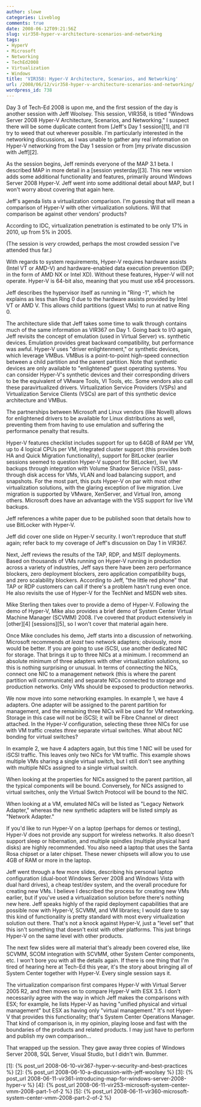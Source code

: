 ```yaml
---
author: slowe
categories: Liveblog
comments: true
date: 2008-06-12T09:21:56Z
slug: vir358-hyper-v-architecture-scenarios-and-networking
tags:
- HyperV
- Microsoft
- Networking
- TechEd2008
- Virtualization
- Windows
title: 'VIR358: Hyper-V Architecture, Scenarios, and Networking'
url: /2008/06/12/vir358-hyper-v-architecture-scenarios-and-networking/
wordpress_id: 738
---
```


Day 3 of Tech-Ed 2008 is upon me, and the first session of the day is another session with Jeff Woolsey. This session, VIR358, is titled "Windows Server 2008 Hyper-V Architecture, Scenarios, and Networking." I suspect there will be some duplicate content from [Jeff's Day 1 session][1], and I'll try to weed that out wherever possible. I'm particularly interested in the networking discussions, as I was unable to gather any real information on Hyper-V networking from the Day 1 session or from [my private discussion with Jeff][2].

As the session begins, Jeff reminds everyone of the MAP 3.1 beta. I described MAP in more detail in a [session yesterday][3]. This new version adds some additional functionality and features, primarily around Windows Server 2008 Hyper-V. Jeff went into some additional detail about MAP, but I won't worry about covering that again here.

Jeff's agenda lists a virtualization comparison. I'm guessing that will mean a comparison of Hyper-V with other virtualization solutions. Will that comparison be against other vendors' products?

According to IDC, virtualization penetration is estimated to be only 17% in 2010, up from 5% in 2005.

(The session is _very_ crowded, perhaps the most crowded session I've attended thus far.)

With regards to system requirements, Hyper-V requires hardware assists (Intel VT or AMD-V) and hardware-enabled data execution prevention (DEP; in the form of AMD NX or Intel XD). Without these features, Hyper-V will not operate. Hyper-V is 64-bit also, meaning that you must use x64 processors.

Jeff describes the hypervisor itself as running in "Ring -1", which he explains as less than Ring 0 due to the hardware assists provided by Intel VT or AMD V. This allows child partitions (guest VMs) to run at native Ring 0.

The architecture slide that Jeff takes some time to walk through contains much of the same information as VIR367 on Day 1. Going back to I/O again, Jeff revisits the concept of emulation (used in Virtual Server) vs. synthetic devices. Emulation provides great backward compatibility, but performance was awful. Hyper-V uses "driver enlightenment," or synthetic devices, which leverage VMBus. VMBus is a point-to-point high-speed connection between a child partition and the parent partition. Note that synthetic devices are only available to "enlightened" guest operating systems. You can consider Hyper-V's synthetic devices and their corresponding drivers to be the equivalent of VMware Tools, VI Tools, etc. Some vendors also call these paravirtualized drivers. Virtualization Service Providers (VSPs) and Virtualization Service Clients (VSCs) are part of this synthetic device architecture and VMBus.

The partnerships between Microsoft and Linux vendors (like Novell) allows for enlightened drivers to be available for Linux distributions as well, preventing them from having to use emulation and suffering the performance penalty that results.

Hyper-V features checklist includes support for up to 64GB of RAM per VM, up to 4 logical CPUs per VM, integrated cluster support (this provides both HA and Quick Migration functionality), support for BitLocker (earlier sessions seemed to question Hyper-V support for BitLocker), live VM backups through integration with Volume Shadow Service (VSS), pass-through disk access for VMs, VLAN and load balancing support, and snapshots. For the most part, this puts Hyper-V on par with most other virtualization solutions, with the glaring exception of live migration. Live migration is supported by VMware, XenServer, and Virtual Iron, among others. Microsoft does have an advantage with the VSS support for live VM backups.

Jeff references a white paper due to be published soon that details how to use BitLocker with Hyper-V.

Jeff did cover one slide on Hyper-V security. I won't reproduce that stuff again; refer back to my coverage of Jeff's discussion on Day 1 in VIR367.

Next, Jeff reviews the results of the TAP, RDP, and MSIT deployments. Based on thousands of VMs running on Hyper-V running in production across a variety of industries, Jeff says there have been zero performance blockers, zero deployment blockers, zero application compatibility bugs, and zero scalability blockers. According to Jeff, "the little red phone" that TAP or RDP customers can call if there's a problem hasn't rung even once. He also revisits the use of Hyper-V for the TechNet and MSDN web sites.

Mike Sterling then takes over to provide a demo of Hyper-V. Following the demo of Hyper-V, Mike also provides a brief demo of System Center Virtual Machine Manager (SCVMM) 2008. I've covered that product extensively in [other][4] [sessions][5], so I won't cover that material again here.

Once Mike concludes his demo, Jeff starts into a discussion of networking. Microsoft recommends _at least_ two network adapters; obviously, more would be better. If you are going to use iSCSI, use another dedicated NIC for storage. That brings it up to three NICs at a minimum. I recommend an absolute minimum of three adapters with other virtualization solutions, so this is nothing surprising or unusual. In terms of connecting the NICs, connect one NIC to a management network (this is where the parent partition will communicate) and separate NICs connected to storage and production networks. Only VMs should be exposed to production networks.

We now move into some networking examples. In example 1, we have 4 adapters. One adapter will be assigned to the parent partition for management, and the remaining three NICs will be used for VM networking. Storage in this case will not be iSCSI; it will be Fibre Channel or direct attached. In the Hyper-V configuration, selecting these three NICs for use with VM traffic creates _three_ separate virtual switches. What about NIC bonding for virtual switches?

In example 2, we have 4 adapters again, but this time 1 NIC will be used for iSCSI traffic. This leaves only two NICs for VM traffic. This example shows multiple VMs sharing a single virtual switch, but I still don't see anything with multiple NICs assigned to a single virtual switch.

When looking at the properties for NICs assigned to the parent partition, all the typical components will be bound. Conversely, for NICs assigned to virtual switches, only the Virtual Switch Protocol will be bound to the NIC.

When looking at a VM, emulated NICs will be listed as "Legacy Network Adapter," whereas the new synthetic adapters will be listed simply as "Network Adapter."

If you'd like to run Hyper-V on a laptop (perhaps for demos or testing), Hyper-V does not provide any support for wireless networks. It also doesn't support sleep or hibernation, and multiple spindles (multiple physical hard disks) are highly recommended. You also need a laptop that uses the Santa Rosa chipset or a later chipset. These newer chipsets will allow you to use 4GB of RAM or more in the laptop.

Jeff went through a few more slides, describing his personal laptop configuration (dual-boot Windows Server 2008 and Windows Vista with dual hard drives), a cheap test/dev system, and the overall procedure for creating new VMs. I believe I described the process for creating new VMs earlier, but if you've used a virtualization solution before there's nothing new here. Jeff speaks highly of the rapid deployment capabilities that are possible now with Hyper-V, SCVMM, and VM libraries; I would dare to say this kind of functionality is pretty standard with most every virtualization solution out there. That's not a knock against Hyper-V, just a "level set" that this isn't something that doesn't exist with other platforms. This just brings Hyper-V on the same level with other products.

The next few slides were all material that's already been covered else, like SCVMM, SCOM integration with SCVMM, other System Center components, etc. I won't bore you with all the details again. If there is one thing that I'm tired of hearing here at Tech-Ed this year, it's the story about bringing all of System Center together with Hyper-V. Every single session says it.

The virtualization comparison first compares Hyper-V with Virtual Server 2005 R2, and then moves on to compare Hyper-V with ESX 3.5. I don't necessarily agree with the way in which Jeff makes the comparisons with ESX; for example, he lists Hyper-V as having "unified physical and virtual management" but ESX as having only "virtual management." It's not Hyper-V that provides this functionality; that's System Center Operations Manager. That kind of comparison is, in my opinion, playing loose and fast with the boundaries of the products and related products. I may just have to perform and publish my own comparison...

That wrapped up the session. They gave away three copies of Windows Server 2008, SQL Server, Visual Studio, but I didn't win. Bummer.

[1]: {% post_url 2008-06-10-vir367-hyper-v-security-and-best-practices %}
[2]: {% post_url 2008-06-10-a-discussion-with-jeff-woolsey %}
[3]: {% post_url 2008-06-11-vir361-introducing-map-for-windows-server-2008-hyper-v %}
[4]: {% post_url 2008-06-11-vir253-microsoft-system-center-vmm-2008-part-1-of-2 %}
[5]: {% post_url 2008-06-11-vir360-microsoft-system-center-vmm-2008-part-2-of-2 %}
